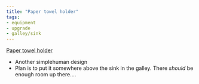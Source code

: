 ```yaml
---
title: "Paper towel holder"
tags:
- equipment
- upgrade
- galley/sink
---
```

[Paper towel holder](https://www.amazon.com/dp/B002YI653C/ref=nosim?tag=ffwf0f-20)
- Another simplehuman design
- Plan is to put it somewhere above the sink in the galley. There *should* be enough room up there....
